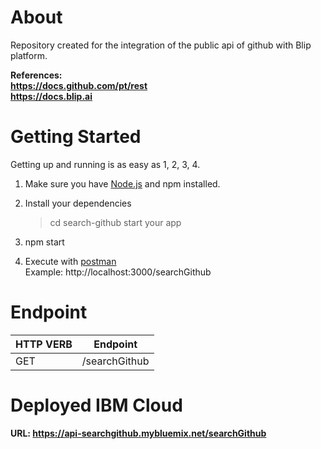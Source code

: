 

# **About**

Repository created for the integration of the public api of github with Blip platform.

**References: 
<br/> https://docs.github.com/pt/rest** <br/> **https://docs.blip.ai**
# **Getting Started**
Getting up and running is as easy as 1, 2, 3, 4. 

1. Make sure you have [Node.js](https://nodejs.org/en/download/) and npm installed.

2. Install your dependencies
  
    >cd search-github
    start your app

3. npm start

4. Execute with [postman](https://www.postman.com/) 
<br>Example: http://localhost:3000/searchGithub
 
# Endpoint

|   HTTP VERB   |  Endpoint  |
| :---         |     :---:      
| GET  | /searchGithub| 

# Deployed IBM Cloud
**URL:
https://api-searchgithub.mybluemix.net/searchGithub**

